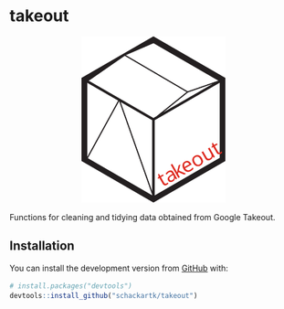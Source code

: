 
<!-- README.md is generated from README.Rmd. Please edit that file -->

# takeout

<!-- badges: start -->

<!-- badges: end -->

<p align="center">

<img src="man/figures/README_tile.svg" width="50%" />

</p>

Functions for cleaning and tidying data obtained from Google Takeout.

## Installation

You can install the development version from
[GitHub](https://github.com/) with:

``` r
# install.packages("devtools")
devtools::install_github("schackartk/takeout")
```
